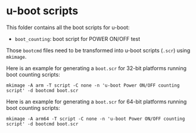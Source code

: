u-boot scripts
==============

This folder contains all the boot scripts for u-boot:
* `boot_counting`: boot script for POWER ON/OFF test

Those `bootcmd` files need to be transformed into u-boot scripts (`.scr`) using `mkimage`.

Here is an example for generating a `boot.scr` for 32-bit platforms running boot counting scripts:
```
mkimage -A arm -T script -C none -n 'u-boot Power ON/OFF counting script' -d bootcmd boot.scr
```

Here is an example for generating a `boot.scr` for 64-bit platforms running boot counting scripts:
```
mkimage -A arm64 -T script -C none -n 'u-boot Power ON/OFF counting script' -d bootcmd boot.scr
```
